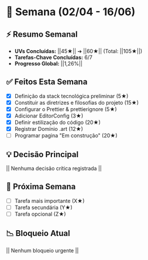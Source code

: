# 📅 Semana (02/04 - 16/06) 

## ⚡ Resumo Semanal
- **UVs Concluídas:** ||45★|| ➔ ||60★|| (Total: ||105★||)
- **Tarefas-Chave Concluídas:** 6/7
- **Progresso Global:** ||1,26%|| 

## ✅ Feitos Esta Semana
- [x] Definição da stack tecnológica preliminar (5★)
- [x] Constituir as diretrizes e filosofias do projeto (15★)
- [x] Configurar o Prettier & prettierignore (5★)
- [x] Adicionar EditorConfig (3★)
- [x] Definir estilização do código (20★)
- [x] Registrar Domínio .art (12★)
- [ ] Programar pagina "Em construção" (20★)

## 💡 Decisão Principal
|| Nenhuma decisão crítica registrada || 

## 🎯 Próxima Semana
- [ ] Tarefa mais importante (X★)
- [ ] Tarefa secundária (Y★)
- [ ] Tarefa opcional (Z★)

## 📉 Bloqueio Atual
|| Nenhum bloqueio urgente ||